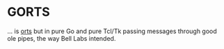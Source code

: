 # GORTS

... is [orts](https://github.com/nhanb/orts) but in pure Go and pure Tcl/Tk
passing messages through good ole pipes, the way Bell Labs intended.
